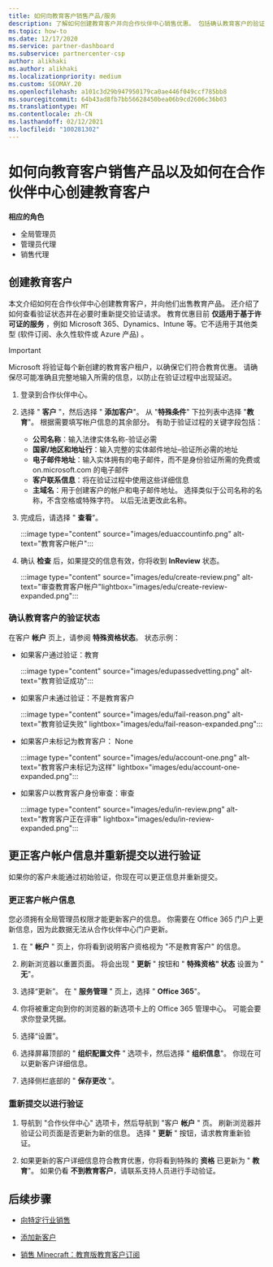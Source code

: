 ```yaml
---
title: 如何向教育客户销售产品/服务
description: 了解如何创建教育客户并向合作伙伴中心销售优惠。 包括确认教育客户的验证状态。
ms.topic: how-to
ms.date: 12/17/2020
ms.service: partner-dashboard
ms.subservice: partnercenter-csp
author: alikhaki
ms.author: alikhaki
ms.localizationpriority: medium
ms.custom: SEOMAY.20
ms.openlocfilehash: a101c3d29b947950179ca0ae446f049ccf785bb8
ms.sourcegitcommit: 64b43ad8fb7bb56628450bea06b9cd2606c36b03
ms.translationtype: MT
ms.contentlocale: zh-CN
ms.lasthandoff: 02/12/2021
ms.locfileid: "100281302"
---
```

# <a name="how-to-sell-offers-to-education-customers-and-how-to-create-an-education-customer-in-partner-center"></a>如何向教育客户销售产品以及如何在合作伙伴中心创建教育客户


**相应的角色**

- 全局管理员
- 管理员代理
- 销售代理

## <a name="create-an-education-customer"></a>创建教育客户

本文介绍如何在合作伙伴中心创建教育客户，并向他们出售教育产品。 还介绍了如何查看验证状态并在必要时重新提交验证请求。 教育优惠目前 **仅适用于基于许可证的服务** ，例如 Microsoft 365、Dynamics、Intune 等。它不适用于其他类型 (软件订阅、永久性软件或 Azure 产品) 。

> [!IMPORTANT]
> Microsoft 将验证每个新创建的教育客户租户，以确保它们符合教育优惠。  请确保尽可能准确且完整地输入所需的信息，以防止在验证过程中出现延迟。

1. 登录到合作伙伴中心。

2. 选择 " **客户** "，然后选择 " **添加客户**"。 从 "**特殊条件**" 下拉列表中选择 "**教育**"。  根据需要填写帐户信息的其余部分。  有助于验证过程的关键字段包括：

   - **公司名称**：输入法律实体名称-验证必需
   - **国家/地区和地址行**：输入完整的实体邮件地址–验证所必需的地址
   - **电子邮件地址**：输入实体拥有的电子邮件，而不是身份验证所需的免费或 on.microsoft.com 的电子邮件
   - **客户联系信息**：将在验证过程中使用这些详细信息
   - **主域名**：用于创建客户的帐户和电子邮件地址。  选择类似于公司名称的名称，不含空格或特殊字符。  以后无法更改此名称。

3. 完成后，请选择 " **查看**"。

   :::image type="content" source="images/eduaccountinfo.png" alt-text="教育客户帐户":::

4. 确认 **检查** 后，如果提交的信息有效，你将收到 **InReview** 状态。 

    :::image type="content" source="images/edu/create-review.png" alt-text="审查教育客户帐户"lightbox="images/edu/create-review-expanded.png":::

### <a name="confirm-your-education-customers-verification-status"></a>确认教育客户的验证状态

在客户 **帐户** 页上，请参阅 **特殊资格状态**。
状态示例：

- 如果客户通过验证：教育

   :::image type="content" source="images/edupassedvetting.png" alt-text="教育验证成功":::

- 如果客户未通过验证：不是教育客户

   :::image type="content" source="images/edu/fail-reason.png" alt-text="教育验证失败" lightbox="images/edu/fail-reason-expanded.png":::

- 如果客户未标记为教育客户： None

   :::image type="content" source="images/edu/account-one.png" alt-text="教育客户未标记为这样" lightbox="images/edu/account-one-expanded.png":::

- 如果客户以教育客户身份审查：审查

    :::image type="content" source="images/edu/in-review.png" alt-text="教育客户正在评审" lightbox="images/edu/in-review-expanded.png":::

## <a name="correct-the-customer-account-info-and-resubmit-for-verification"></a>更正客户帐户信息并重新提交以进行验证

如果你的客户未能通过初始验证，你现在可以更正信息并重新提交。

### <a name="correct-the-customer-account-information"></a>更正客户帐户信息

您必须拥有全局管理员权限才能更新客户的信息。 你需要在 Office 365 门户上更新信息，因为此数据无法从合作伙伴中心门户更新。

1. 在 " **帐户** " 页上，你将看到说明客户资格视为 "不是教育客户" 的信息。

2. 刷新浏览器以重置页面。 将会出现 " **更新** " 按钮和 " **特殊资格" 状态** 设置为 " **无**"。

3. 选择“更新”。 在 " **服务管理** " 页上，选择 " **Office 365**"。

4. 你将被重定向到你的浏览器的新选项卡上的 Office 365 管理中心。 可能会要求你登录凭据。

5. 选择“设置”。

6. 选择屏幕顶部的 " **组织配置文件** " 选项卡，然后选择 " **组织信息**"。 你现在可以更新客户详细信息。

7. 选择侧栏底部的 " **保存更改** "。  

### <a name="resubmit-for-verification"></a>重新提交以进行验证

1. 导航到 "合作伙伴中心" 选项卡，然后导航到 "客户 **帐户** " 页。 刷新浏览器并验证公司页面是否更新为新的信息。 选择 " **更新** " 按钮，请求教育重新验证。

2. 如果更新的客户详细信息符合教育优惠，你将看到特殊的 **资格** 已更新为 " **教育**"。 如果仍看 **不到教育客户**，请联系支持人员进行手动验证。

## <a name="next-steps"></a>后续步骤

- [向特定行业销售](get-special-pricing-for-offers.md)

- [添加新客户](add-a-new-customer.md)

- [销售 Minecraft：教育版教育客户订阅](minecraft-subscriptions.md)
